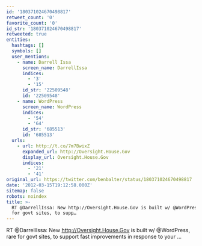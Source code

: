 ```yaml
---
id: '180371024670498817'
retweet_count: '0'
favorite_count: '0'
id_str: '180371024670498817'
retweeted: true
entities:
  hashtags: []
  symbols: []
  user_mentions:
    - name: Darrell Issa
      screen_name: DarrellIssa
      indices:
        - '3'
        - '15'
      id_str: '22509548'
      id: '22509548'
    - name: WordPress
      screen_name: WordPress
      indices:
        - '54'
        - '64'
      id_str: '685513'
      id: '685513'
  urls:
    - url: http://t.co/7m7BwixZ
      expanded_url: http://Oversight.House.Gov
      display_url: Oversight.House.Gov
      indices:
        - '21'
        - '41'
original_url: https://twitter.com/benbalter/status/180371024670498817
date: '2012-03-15T19:12:58.000Z'
sitemap: false
robots: noindex
title: >-
  RT @DarrellIssa: New http://Oversight.House.Gov is built w/ @WordPress, rare
  for govt sites, to supp…
---
```


RT @DarrellIssa: New http://Oversight.House.Gov is built w/ @WordPress, rare for govt sites, to support fast improvements in response to your  ...